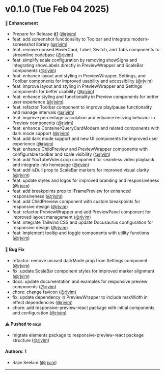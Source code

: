 # v0.1.0 (Tue Feb 04 2025)

#### 🚀 Enhancement

- Prepare for Release [#1](https://github.com/locospec/responsive-preview-react/pull/1) ([@rjvim](https://github.com/rjvim))
- feat: add screenshot functionality to Toolbar and integrate modern-screenshot library ([@rjvim](https://github.com/rjvim))
- feat: remove unused HoverCard, Label, Switch, and Tabs components to streamline codebase ([@rjvim](https://github.com/rjvim))
- feat: simplify scale configuration by removing showSigns and integrating showLabels directly in PreviewWrapper and ScaleBar components ([@rjvim](https://github.com/rjvim))
- feat: enhance layout and styling in PreviewWrapper, Settings, and Toolbar components for improved usability and accessibility ([@rjvim](https://github.com/rjvim))
- feat: improve layout and styling in PreviewWrapper and Settings components for better usability ([@rjvim](https://github.com/rjvim))
- feat: enhance styling and functionality in Preview components for better user experience ([@rjvim](https://github.com/rjvim))
- feat: refactor Toolbar component to improve play/pause functionality and manage intervals ([@rjvim](https://github.com/rjvim))
- feat: improve percentage calculation and enhance resizing behavior in Preview components ([@rjvim](https://github.com/rjvim))
- feat: enhance ContainerQueryCardModern and related components with dark mode support ([@rjvim](https://github.com/rjvim))
- feat: add dark mode support and new UI components for improved user experience ([@rjvim](https://github.com/rjvim))
- feat: enhance ChildPreview and PreviewWrapper components with configurable toolbar and scale visibility ([@rjvim](https://github.com/rjvim))
- feat: add YouTubeVideoLoop component for seamless video playback and integrate into homepage ([@rjvim](https://github.com/rjvim))
- feat: add isDull prop to ScaleBar markers for improved visual clarity ([@rjvim](https://github.com/rjvim))
- feat: update styles and logos for improved branding and responsiveness ([@rjvim](https://github.com/rjvim))
- feat: add breakpoints prop to IFramePreview for enhanced responsiveness ([@rjvim](https://github.com/rjvim))
- feat: add ChildPreview component with custom breakpoints for responsive design ([@rjvim](https://github.com/rjvim))
- feat: refactor PreviewWrapper and add PreviewPanel component for improved layout management ([@rjvim](https://github.com/rjvim))
- feat: integrate Tailwind CSS and update Docusaurus configuration for responsive design ([@rjvim](https://github.com/rjvim))
- feat: implement tooltip and toggle components with utility functions ([@rjvim](https://github.com/rjvim))

#### 🐛 Bug Fix

- refactor: remove unused darkMode prop from Settings component ([@rjvim](https://github.com/rjvim))
- fix: update ScaleBar component styles for improved marker alignment ([@rjvim](https://github.com/rjvim))
- docs: update documentation and examples for responsive preview components ([@rjvim](https://github.com/rjvim))
- chore: change favicon ([@rjvim](https://github.com/rjvim))
- fix: update dependency in PreviewWrapper to include maxWidth in effect dependencies ([@rjvim](https://github.com/rjvim))
- chore: add responsive-preview-react package with initial components and configuration ([@rjvim](https://github.com/rjvim))

#### ⚠️ Pushed to `main`

- migrate elements package to responsive-preview-react package structure ([@rjvim](https://github.com/rjvim))

#### Authors: 1

- Rajiv Seelam ([@rjvim](https://github.com/rjvim))

---


